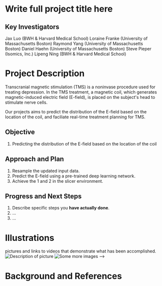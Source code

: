 # Write full project title here

## Key Investigators

Jax Luo (BWH & Harvard Medical School)
Loraine Franke (University of Massachusetts Boston)
Raymond Yang (University of Massachusetts Boston)
Daniel Haehn (University of Massachusetts Boston)
Steve Pieper (Isomics, Inc.)
Lipeng Ning (BWH & Harvard Medical School)


# Project Description

Transcranial magnetic stimulation (TMS) is a noninvase procedure used for treating depression. In the TMS treatment, a magnetic coil, which generates magnetic-induced electric field (E-field), is placed on the subject's head to stimulate nerve cells. 

Our projects aims to predict the distribution of the E-field based on the location of the coil, and faciliate real-time treatment planning for TMS. 


## Objective

<!-- Describe here WHAT you would like to achieve (what you will have as end result). -->

1. Predicting the distribution of the E-field based on the location of the coil



## Approach and Plan

<!-- Describe here HOW you would like to achieve the objectives stated above. -->

1. Resample the updated input data.
2. Predict the E-field using a pre-trained deep learning network.
3. Achieve the 1 and 2 in the slicer environment.

## Progress and Next Steps

<!-- Update this section as you make progress, describing of what you have ACTUALLY DONE. If there are specific steps that you could not complete then you can describe them here, too. -->

1. Describe specific steps you **have actually done**.
1. ...
1. ...

# Illustrations


pictures and links to videos that demonstrate what has been accomplished.
![Description of picture](Example2.jpg)
![Some more images](Example2.jpg)
-->

# Background and References
